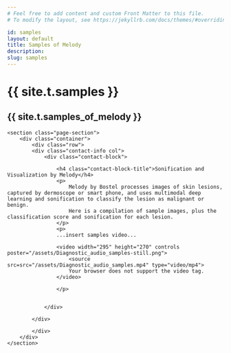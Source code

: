 ```yaml
---
# Feel free to add content and custom Front Matter to this file.
# To modify the layout, see https://jekyllrb.com/docs/themes/#overriding-theme-defaults

id: samples
layout: default
title: Samples of Melody
description: 
slug: samples
---
```

<!-- <div id="player" data-plyr-provider="vimeo" data-plyr-embed-id="331429597" data-vimeo-responsive="true" data-vimeo-autplay="true"></div> -->
<div class="page-header">
    <div class="page-header__content container">
        <h1 class="h5 page-label">{{ site.t.samples }}</h1>
        <h2 class="h1 page-title">{{ site.t.samples_of_melody }}</h2>
    </div>
</div>
<article class="page-content">    
   
    
    <section class="page-section">
        <div class="container">
            <div class="row">
            <div class="contact-info col">
                <div class="contact-block">
                
                    <h4 class="contact-block-title">Sonification and Visualization by Melody</h4>
                    <p>
                        Melody by Bostel processes images of skin lesions, captured by dermoscope or smart phone, and uses multimodal deep learning and sonification to classify the lesion as malignant or benign.
                        Here is a compilation of sample images, plus the classification score and sonification for each lesion.
                    </p>
                    <p>
                    ...insert samples video...
                    
                    <video width="295" height="270" controls poster="/assets/Diagnostic_audio_samples-still.png">
                    	<source src=src="/assets/Diagnostic_audio_samples.mp4" type="video/mp4">
                    	Your browser does not support the video tag.
                    </video>

                    </p>
                    
                   
                </div>
   
            </div>

            </div>
        </div>
    </section> 
 
 
 
 
 
</article>
